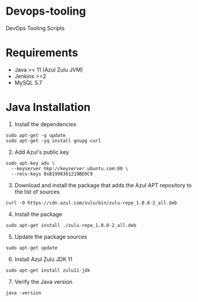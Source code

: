 # Devops-tooling
DevOps Tooling Scripts

Requirements
============
* Java >= 11 (Azul Zulu JVM)
* Jenkins >=2
* MySQL 5.7

Java Installation 
=================

1. Install the dependencies
```console
sudo apt-get -q update
sudo apt-get -yq install gnupg curl
```
2. Add Azul's public key 
```console
sudo apt-key adv \
  --keyserver hkp://keyserver.ubuntu.com:80 \
  --recv-keys 0xB1998361219BD9C9
```  
3. Download and install the package that adds the Azul APT repository to the list of sources 
```console
curl -O https://cdn.azul.com/zulu/bin/zulu-repo_1.0.0-2_all.deb
```
4. Install the package
```console
sudo apt-get install ./zulu-repo_1.0.0-2_all.deb
```
5. Update the package sources
```console
sudo apt-get update
```
6. Install Azul Zulu JDK 11
```console
sudo apt-get install zulu11-jdk
```
7. Verify the Java version
```console
java -version
```
